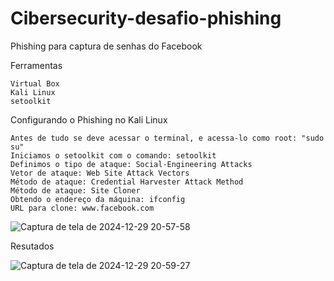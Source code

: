 # Cibersecurity-desafio-phishing

Phishing para captura de senhas do Facebook

Ferramentas
    
    Virtual Box
    Kali Linux
    setoolkit

Configurando o Phishing no Kali Linux

    Antes de tudo se deve acessar o terminal, e acessa-lo como root: "sudo su"
    Iniciamos o setoolkit com o comando: setoolkit
    Definimos o tipo de ataque: Social-Engineering Attacks
    Vetor de ataque: Web Site Attack Vectors
    Método de ataque: Credential Harvester Attack Method 
    Método de ataque: Site Cloner
    Obtendo o endereço da máquina: ifconfig 
    URL para clone: www.facebook.com

![Captura de tela de 2024-12-29 20-57-58](https://github.com/user-attachments/assets/b74de4e9-f67c-4993-b08e-f8d9fff17ace)


Resutados

![Captura de tela de 2024-12-29 20-59-27](https://github.com/user-attachments/assets/ab27371d-a44e-45d6-be0e-b3c8a49acc74)
